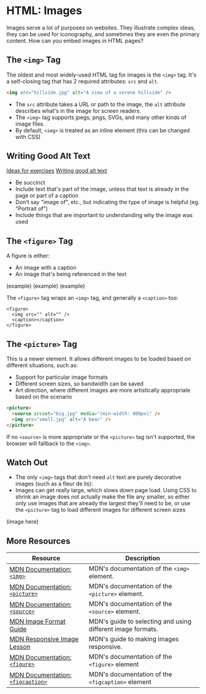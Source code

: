 # HTML: Images

Images serve a lot of purposes on websites. They illustrate complex ideas, they can be used for iconography, and sometimes they are even the primary content. How can you embed images in HTML pages?

## The `<img>` Tag

The oldest and most widely-used HTML tag for images is the `<img>` tag. It's a self-closing tag that has 2 required attributes: `src` and `alt`.

```html
<img src="hillside.jpg" alt="A view of a serene hillside" />
```

* The `src` attribute takes a URL or path to the image, the `alt` attribute describes what's in the image for screen readers.
* The `<img>` tag supports jpegs, pngs, SVGs, and many other kinds of image files.
* By default, `<img>` is treated as an inline element (this can be changed with CSS)

## Writing Good Alt Text

[Ideas for exercises](https://supercooldesign.co.uk/blog/how-to-write-good-alt-text)
[Writing good alt text](https://twitter.com/whykristenburns/status/1391108176695726085)

* Be succinct
* Include text that's part of the image, unless that text is already in the page or part of a caption
* Don't say "image of", etc., but indicating the type of image is helpful (eg. "Portrait of")
* Include things that are important to understanding why the image was used

## The `<figure>` Tag

A figure is either:

* An image with a caption
* An image that's being referenced in the text

(example)
(example)
(example)

The `<figure>` tag wraps an `<img>` tag, and generally a `<caption>` too:

```
<figure>
  <img src="" alt="" />
  <caption></caption>
</figure>
```

## The `<picture>` Tag

This is a newer element. It allows different images to be loaded based on different situations, such as:

* Support for particular image formats
* Different screen sizes, so bandwidth can be saved
* Art direction, where different images are more artistically appropriate based on the scenario

```html
<picture>
  <source srcset="big.jpg" media="(min-width: 800px)" />
  <img src="small.jpg" alt="A bear" />
</picture>
```

If no `<source>` is more appropriate or the `<picture>` tag isn't supported, the browser will fallback to the `<img>`.

## Watch Out

* The only `<img>` tags that don't need `alt` text are purely decorative images (such as a fleur de lis):
* Images can get really large, which slows down page load. Using CSS to shrink an image does not actually make the file any smaller, so either only use images that are already the largest they'll need to be, or use the `<picture>` tag to load different images for different screen sizes

(image here)

## More Resources

| Resource | Description |
| --- | --- |
| [MDN Documentation: `<img>`](https://developer.mozilla.org/en-US/docs/Web/HTML/Element/img) | MDN's documentation of the `<img>` element. |
| [MDN Documentation: `<picture>`](https://developer.mozilla.org/en-US/docs/Web/HTML/Element/picture) | MDN's documentation of the `<picture>` element. |
| [MDN Documentation: `<source>`](https://developer.mozilla.org/en-US/docs/Web/HTML/Element/source) | MDN's documentation of the `<source>` element. |
| [MDN Image Format Guide](https://developer.mozilla.org/en-US/docs/Web/Media/Formats/Image_types) | MDN's guide to selecting and using different image formats. |
| [MDN Responsive Image Lesson](https://developer.mozilla.org/en-US/docs/Learn/HTML/Multimedia_and_embedding/Responsive_images) | MDN's guide to making images responsive. |
| [MDN Documentation: `<figure>`](https://developer.mozilla.org/en-US/docs/Web/HTML/Element/figure) | MDN's documentation of the `<figure>` element |
| [MDN Documentation: `<figcaption>`](https://developer.mozilla.org/en-US/docs/Web/HTML/Element/figcaption) | MDN's documentation of the `<figcaption>` element |

